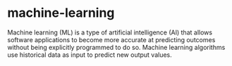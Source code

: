 # machine-learning
Machine learning (ML) is a type of artificial intelligence (AI) that allows software applications to become more accurate at predicting outcomes without being explicitly programmed to do so. Machine learning algorithms use historical data as input to predict new output values.
